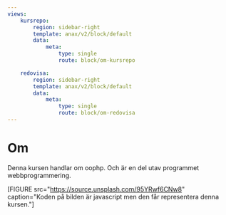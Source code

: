 ```yaml
---
views:
    kursrepo:
        region: sidebar-right
        template: anax/v2/block/default
        data:
            meta:
                type: single
                route: block/om-kursrepo

    redovisa:
        region: sidebar-right
        template: anax/v2/block/default
        data:
            meta:
                type: single
                route: block/om-redovisa
---
```

Om
=========================

Denna kursen handlar om oophp. Och är en del utav programmet webbprogrammering.

[FIGURE src="https://source.unsplash.com/95YRwf6CNw8" caption="Koden på bilden är javascript men den får representera denna kursen."]
